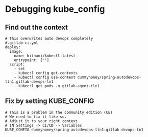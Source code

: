 # Debugging kube_config 

## Find out the context 

```
# This overwrites auto devops completely 
#.gitlab-ci.yml 
deploy:
  image:
    name: bitnami/kubectl:latest
    entrypoint: [""]
  script:
    - set
    - kubectl config get-contexts
    - kubectl config use-context dummyhoney/spring-autodevops-tln1:gitlab-devops-tn1
    - kubectl get pods -n gitlab-agent-tln1
```

## Fix by setting KUBE_CONFIG 

```
# This is a problem in the community edition (CE) 
# We need to fix it like so.
# Adjust it to your right context
# IN Settings -> CI/CD -> Variables 
KUBE_CONFIG dummyhoney/spring-autodevops-tln1:gitlab-devops-tn1 

```
